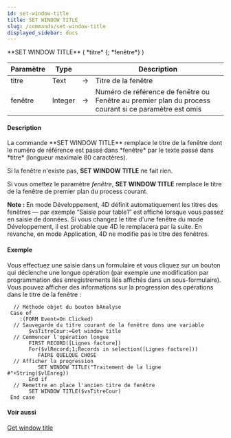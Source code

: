 ```yaml
---
id: set-window-title
title: SET WINDOW TITLE
slug: /commands/set-window-title
displayed_sidebar: docs
---
```


<!--REF #_command_.SET WINDOW TITLE.Syntax-->**SET WINDOW TITLE** ( *titre* {; *fenêtre*} )<!-- END REF-->
<!--REF #_command_.SET WINDOW TITLE.Params-->
| Paramètre | Type |  | Description |
| --- | --- | --- | --- |
| titre | Text | &srarr; | Titre de la fenêtre |
| fenêtre | Integer | &srarr; | Numéro de référence de fenêtre ou Fenêtre au premier plan du process courant si ce paramètre est omis |

<!-- END REF-->

#### Description 

<!--REF #_command_.SET WINDOW TITLE.Summary-->La commande **SET WINDOW TITLE** remplace le titre de la fenêtre dont le numéro de référence est passé dans *fenêtre* par le texte passé dans *titre* (longueur maximale 80 caractères).<!-- END REF-->

Si la fenêtre n'existe pas, **SET WINDOW TITLE** ne fait rien. 

Si vous omettez le paramètre *fenêtre*, **SET WINDOW TITLE** remplace le titre de la fenêtre de premier plan du process courant.

**Note :** En mode Développement, 4D définit automatiquement les titres des fenêtres — par exemple “Saisie pour table1” est affiché lorsque vous passez en saisie de données. Si vous changez le titre d'une fenêtre du mode Développement, il est probable que 4D le remplacera par la suite. En revanche, en mode Application, 4D ne modifie pas le titre des fenêtres.

#### Exemple 

Vous effectuez une saisie dans un formulaire et vous cliquez sur un bouton qui déclenche une longue opération (par exemple une modification par programmation des enregistrements liés affichés dans un sous-formulaire). Vous pouvez afficher des informations sur la progression des opérations dans le titre de la fenêtre :

```4d
  // Méthode objet du bouton bAnalyse
 Case of
    :(FORM Event=On Clicked)
  // Sauvegarde du titre courant de la fenêtre dans une variable
       $vsTitreCour:=Get window title
  // Commencer l'opération longue
       FIRST RECORD([Lignes facture])
       For($vlRecord;1;Records in selection([Lignes facture]))
          FAIRE QUELQUE CHOSE
  // Afficher la progression
          SET WINDOW TITLE("Traitement de la ligne #"+String($vlEnreg))
       End if
  // Remettre en place l'ancien titre de fenêtre
       SET WINDOW TITLE($vsTitreCour)
 End case
```

#### Voir aussi 

[Get window title](get-window-title.md)  